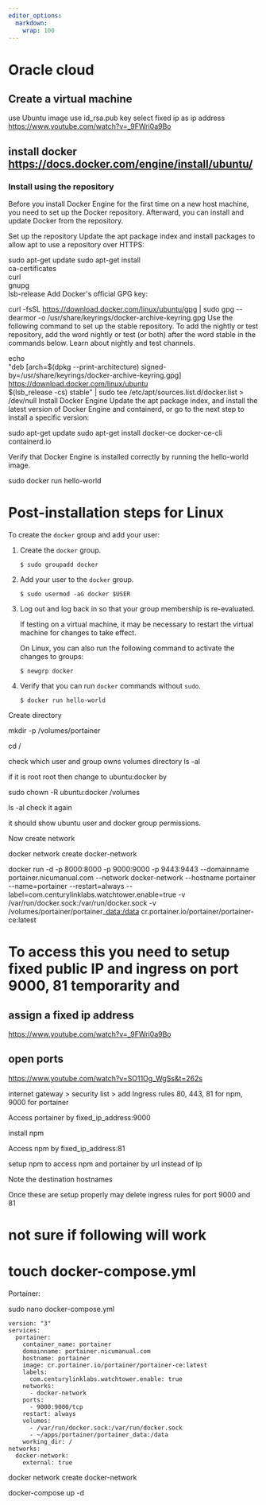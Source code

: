 ```yaml
---
editor_options: 
  markdown: 
    wrap: 100
---
```


# Oracle cloud

## Create a virtual machine

use Ubuntu image use id_rsa.pub key select fixed ip as ip address
<https://www.youtube.com/watch?v=_9FWri0a9Bo>

## install docker <https://docs.docker.com/engine/install/ubuntu/>

### Install using the repository

Before you install Docker Engine for the first time on a new host machine, you need to set up the
Docker repository. Afterward, you can install and update Docker from the repository.

Set up the repository Update the apt package index and install packages to allow apt to use a
repository over HTTPS:

sudo apt-get update sudo apt-get install\
ca-certificates\
curl\
gnupg\
lsb-release Add Docker's official GPG key:

curl -fsSL <https://download.docker.com/linux/ubuntu/gpg> \| sudo gpg --dearmor -o
/usr/share/keyrings/docker-archive-keyring.gpg Use the following command to set up the stable
repository. To add the nightly or test repository, add the word nightly or test (or both) after the
word stable in the commands below. Learn about nightly and test channels.

echo\
"deb [arch=\$(dpkg --print-architecture) signed-by=/usr/share/keyrings/docker-archive-keyring.gpg]
<https://download.docker.com/linux/ubuntu>\
\$(lsb_release -cs) stable" \| sudo tee /etc/apt/sources.list.d/docker.list \> /dev/null Install
Docker Engine Update the apt package index, and install the latest version of Docker Engine and
containerd, or go to the next step to install a specific version:

sudo apt-get update sudo apt-get install docker-ce docker-ce-cli containerd.io

Verify that Docker Engine is installed correctly by running the hello-world image.

sudo docker run hello-world

# **Post-installation steps for Linux**

To create the `docker` group and add your user:

1.  Create the `docker` group.

        $ sudo groupadd docker

2.  Add your user to the `docker` group.

        $ sudo usermod -aG docker $USER

3.  Log out and log back in so that your group membership is re-evaluated.

    If testing on a virtual machine, it may be necessary to restart the virtual machine for changes
    to take effect.

    On Linux, you can also run the following command to activate the changes to groups:

        $ newgrp docker 

4.  Verify that you can run `docker` commands without `sudo`.

        $ docker run hello-world

Create directory

mkdir -p /volumes/portainer

cd /

check which user and group owns volumes directory ls -al

if it is root root then change to ubuntu:docker by

sudo chown -R ubuntu:docker /volumes

ls -al check it again

it should show ubuntu user and docker group permissions.

Now create network

docker network create docker-network

docker run -d -p 8000:8000 -p 9000:9000 -p 9443:9443 --domainname portainer.nicumanual.com --network
docker-network --hostname portainer --name=portainer --restart=always
--label=com.centurylinklabs.watchtower.enable=true -v /var/run/docker.sock:/var/run/docker.sock -v
/volumes/portainer/portainer\_<data:/data> cr.portainer.io/portainer/portainer-ce:latest

# To access this you need to setup fixed public IP and ingress on port 9000, 81 temporarity and

## assign a fixed ip address

<https://www.youtube.com/watch?v=_9FWri0a9Bo>

## open ports

<https://www.youtube.com/watch?v=SO11Og_WgSs&t=262s>

internet gateway \> security list \> add Ingress rules 80, 443, 81 for npm, 9000 for portainer

Access portainer by fixed_ip_address:9000

install npm

Access npm by fixed_ip_address:81

setup npm to access npm and portainer by url instead of Ip

Note the destination hostnames

Once these are setup properly may delete ingress rules for port 9000 and 81

# not sure if following will work

# touch docker-compose.yml

Portainer:

sudo nano docker-compose.yml

```{bash}
version: "3"
services:
  portainer:
    container_name: portainer
    domainname: portainer.nicumanual.com
    hostname: portainer
    image: cr.portainer.io/portainer/portainer-ce:latest
    labels:
      com.centurylinklabs.watchtower.enable: true
    networks:
      - docker-network
    ports:
      - 9000:9000/tcp
    restart: always
    volumes:
      - /var/run/docker.sock:/var/run/docker.sock
      - ~/apps/portainer/portainer_data:/data
    working_dir: /
networks:
  docker-network:
    external: true

```

docker network create docker-network

docker-compose up -d

# 
